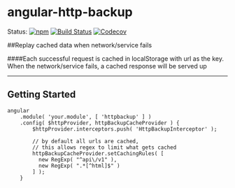 # angular-http-backup

Status:
[![npm](https://img.shields.io/npm/dm/localeval.svg?maxAge=2592000)](https://github.com/zouhenry/angular-http-backup)
[![Build Status](https://travis-ci.org/zouhenry/angular-http-backup.svg?branch=master)](https://travis-ci.org/zouhenry/angular-http-backup)
[![Codecov](https://img.shields.io/codecov/c/github/codecov/example-python.svg?maxAge=2592000)](https://github.com/zouhenry/angular-http-backup)

##Replay cached data when network/service fails

####Each successful request is cached in localStorage with url as the key. When the network/service fails, a cached response will be served up

----------------------
Getting Started
----------------------

```
angular
    .module( 'your.module', [ 'httpbackup' ] )
    .config( $httpProvider, httpBackupCacheProvider ) {
        $httpProvider.interceptors.push( 'HttpBackupInterceptor' );
        
        // by default all urls are cached,
        // this allows regex to limit what gets cached
        httpBackupCacheProvider.setCachingRules( [
          new RegExp( "^api\/v1" ),
          new RegExp( ".*[^html]$" )
        ] );
    }
```  
